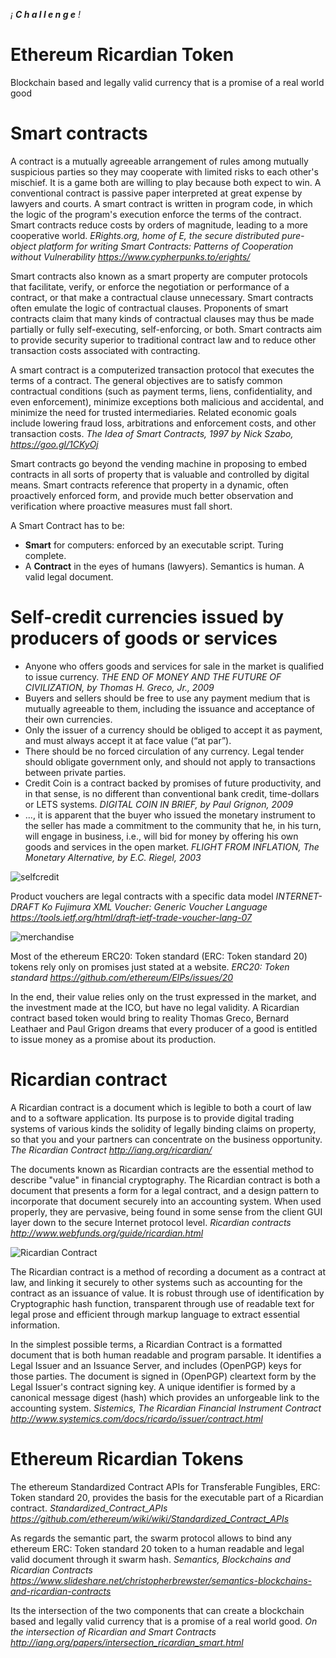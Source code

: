 *¡ **C h a l l e n g e**  !*

# Ethereum Ricardian Token
Blockchain based and legally valid currency that is a promise of a real world good

# Smart contracts
A contract is a mutually agreeable arrangement of rules among mutually suspicious parties so they may cooperate with limited risks to each other's mischief. It is a game both are willing to play because both expect to win. A conventional contract is passive paper interpreted at great expense by lawyers and courts. A smart contract is written in program code, in which the logic of the program's execution enforce the terms of the contract. Smart contracts reduce costs by orders of magnitude, leading to a more cooperative world. *ERights.org, home of E, the secure distributed pure-object platform for writing Smart Contracts: Patterns of Cooperation without Vulnerability https://www.cypherpunks.to/erights/*

Smart contracts also known as a smart property are computer protocols that facilitate, verify, or enforce the negotiation or performance of a contract, or that make a contractual clause unnecessary. Smart contracts often emulate the logic of contractual clauses. Proponents of smart contracts claim that many kinds of contractual clauses may thus be made partially or fully self-executing, self-enforcing, or both. Smart contracts aim to provide security superior to traditional contract law and to reduce other transaction costs associated with contracting.  

A smart contract is a computerized transaction protocol that executes the terms of a contract. The general objectives are to satisfy common contractual conditions (such as payment terms, liens, confidentiality, and even enforcement), minimize exceptions both malicious and accidental, and minimize the need for trusted intermediaries. Related economic goals include lowering fraud loss, arbitrations and enforcement costs, and other transaction costs. *The Idea of Smart Contracts, 1997 by Nick Szabo, https://goo.gl/1CKyOj*  

Smart contracts go beyond the vending machine in proposing to embed contracts in all sorts of property that is valuable and controlled by digital means. Smart contracts reference that property in a dynamic, often proactively enforced form, and provide much better observation and verification where proactive measures must fall short.

A Smart Contract has to be: 
* **Smart** for computers: enforced by an executable script. Turing complete. 
* A **Contract** in the eyes of humans (lawyers). Semantics is human. A valid legal document.

# Self-credit currencies issued by producers of goods or services
* Anyone who offers goods and services for sale in the market is qualified to issue currency. *THE END OF MONEY AND THE FUTURE OF CIVILIZATION, by Thomas H. Greco, Jr., 2009* 
* Buyers and sellers should be free to use any payment medium that is mutually agreeable to them, including the issuance and acceptance of their own currencies.
* Only the issuer of a currency should be obliged to accept it as payment, and must always accept it at face value (“at par”).
* There should be no forced circulation of any currency. Legal tender should obligate government only, and should not apply to transactions between private parties.
* Credit Coin is a contract backed by promises of future productivity, and in that sense, is no different than conventional bank credit, time-dollars or LETS systems. *DIGITAL COIN IN BRIEF, by Paul Grignon, 2009*
* ..., it is apparent that the buyer who issued the monetary instrument to the seller has made a commitment to the community that he, in his turn, will engage in business, i.e., will bid for money by offering his own goods and services in the open market. *FLIGHT FROM INFLATION, The Monetary Alternative, by E.C. Riegel, 2003*

![selfcredit](https://cloud.githubusercontent.com/assets/6016780/25551242/c1054e3e-2c47-11e7-8d19-46c37df6c93f.png)

Product vouchers are legal contracts with a specific data model *INTERNET-DRAFT Ko Fujimura XML Voucher: Generic Voucher Language https://tools.ietf.org/html/draft-ietf-trade-voucher-lang-07* 

![merchandise](https://cloud.githubusercontent.com/assets/6016780/25551320/91fef9d6-2c48-11e7-969d-cf482e6d301e.png)

Most of the ethereum ERC20: Token standard (ERC: Token standard 20) tokens rely only on promises just stated at a website. *ERC20: Token standard https://github.com/ethereum/EIPs/issues/20* 

In the end, their value relies only on the trust expressed in the market, and the investment made at the ICO, but have no legal validity. A Ricardian contract based token would bring to reality Thomas Greco, Bernard Leathaer and Paul Grigon dreams that every producer of a good is entitled to issue money as a promise about its production.  

# Ricardian contract
A Ricardian contract is a document which is legible to both a court of law and to a software application. Its purpose is to provide digital trading systems of various kinds the solidity of legally binding claims on property, so that you and your partners can concentrate on the business opportunity. *The Ricardian Contract http://iang.org/ricardian/*

The documents known as Ricardian contracts are the essential method to describe "value" in financial cryptography. The Ricardian contract is both a document that presents a form for a legal contract, and a design pattern to incorporate that document securely into an accounting system. When used properly, they are pervasive, being found in some sense from the client GUI layer down to the secure Internet protocol level. *Ricardian contracts http://www.webfunds.org/guide/ricardian.html*

![Ricardian Contract](http://www.webfunds.org/images/RC-bow-tie.png)

The Ricardian contract is a method of recording a document as a contract at law, and linking it securely to other systems such as accounting for the contract as an issuance of value. It is robust through use of identification by Cryptographic hash function, transparent through use of readable text for legal prose and efficient through markup language to extract essential information.  

In the simplest possible terms, a Ricardian Contract is a formatted document that is both human readable and program parsable. It identifies a Legal Issuer and an Issuance Server, and includes (OpenPGP) keys for those parties. The document is signed in (OpenPGP) cleartext form by the Legal Issuer's contract signing key. A unique identifier is formed by a canonical message digest (hash) which provides an unforgeable link to the accounting system. *Sistemics, The Ricardian Financial Instrument Contract http://www.systemics.com/docs/ricardo/issuer/contract.html*

# Ethereum Ricardian Tokens
The ethereum Standardized Contract APIs for Transferable Fungibles, ERC: Token standard 20, provides the basis for the executable part of a Ricardian contract. *Standardized_Contract_APIs https://github.com/ethereum/wiki/wiki/Standardized_Contract_APIs*    

As regards the semantic part, the swarm protocol allows to bind any ethereum ERC: Token standard 20 token to a human readable and legal valid document through it swarm hash. *Semantics, Blockchains and Ricardian Contracts https://www.slideshare.net/christopherbrewster/semantics-blockchains-and-ricardian-contracts*

Its the intersection of the two components that can create a blockchain based and legally valid currency that is a promise of a real world good. *On the intersection of Ricardian and Smart Contracts http://iang.org/papers/intersection_ricardian_smart.html*  
